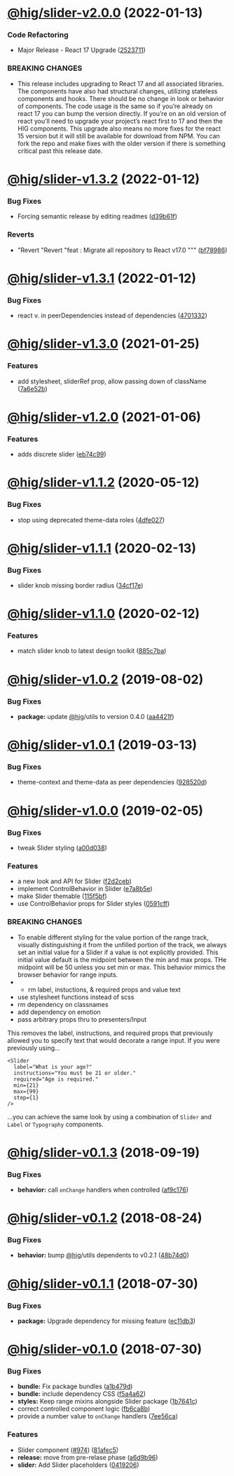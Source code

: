 # [@hig/slider-v2.0.0](https://github.com/Autodesk/hig/compare/@hig/slider@1.3.2...@hig/slider@2.0.0) (2022-01-13)


### Code Refactoring

* Major Release - React 17 Upgrade ([2523711](https://github.com/Autodesk/hig/commit/2523711))


### BREAKING CHANGES

* This release includes upgrading to React 17 and all associated libraries. The components have also had structural changes, utilizing stateless components and hooks. There should be no change in look or behavior of components. The code usage is the same so if you’re already on react 17 you can bump the version directly. If you’re on an old version of react you’ll need to upgrade your project’s react first to 17 and then the HIG components. This upgrade also means no more fixes for the react 15 version but it will still be available for download from NPM. You can fork the repo and make fixes with the older version if there is something critical past this release date.

# [@hig/slider-v1.3.2](https://github.com/Autodesk/hig/compare/@hig/slider@1.3.1...@hig/slider@1.3.2) (2022-01-12)


### Bug Fixes

* Forcing semantic release by editing readmes ([d39b61f](https://github.com/Autodesk/hig/commit/d39b61f))


### Reverts

* "Revert "Revert "feat : Migrate all repository to React v17.0 """ ([bf78986](https://github.com/Autodesk/hig/commit/bf78986))

# [@hig/slider-v1.3.1](https://github.com/Autodesk/hig/compare/@hig/slider@1.3.0...@hig/slider@1.3.1) (2022-01-12)


### Bug Fixes

*  react v. in peerDependencies instead of dependencies ([4701332](https://github.com/Autodesk/hig/commit/4701332))

# [@hig/slider-v1.3.0](https://github.com/Autodesk/hig/compare/@hig/slider@1.2.0...@hig/slider@1.3.0) (2021-01-25)


### Features

* add stylesheet, sliderRef prop, allow passing down of className ([7a6e52b](https://github.com/Autodesk/hig/commit/7a6e52b))

# [@hig/slider-v1.2.0](https://github.com/Autodesk/hig/compare/@hig/slider@1.1.2...@hig/slider@1.2.0) (2021-01-06)


### Features

* adds discrete slider ([eb74c99](https://github.com/Autodesk/hig/commit/eb74c99))

# [@hig/slider-v1.1.2](https://github.com/Autodesk/hig/compare/@hig/slider@1.1.1...@hig/slider@1.1.2) (2020-05-12)


### Bug Fixes

* stop using deprecated theme-data roles ([4dfe027](https://github.com/Autodesk/hig/commit/4dfe027))

# [@hig/slider-v1.1.1](https://github.com/Autodesk/hig/compare/@hig/slider@1.1.0...@hig/slider@1.1.1) (2020-02-13)


### Bug Fixes

* slider knob missing border radius ([34cf17e](https://github.com/Autodesk/hig/commit/34cf17e))

# [@hig/slider-v1.1.0](https://github.com/Autodesk/hig/compare/@hig/slider@1.0.2...@hig/slider@1.1.0) (2020-02-12)


### Features

* match slider knob to latest design toolkit ([885c7ba](https://github.com/Autodesk/hig/commit/885c7ba))

# [@hig/slider-v1.0.2](https://github.com/Autodesk/hig/compare/@hig/slider@1.0.1...@hig/slider@1.0.2) (2019-08-02)


### Bug Fixes

* **package:** update [@hig](https://github.com/hig)/utils to version 0.4.0 ([aa4421f](https://github.com/Autodesk/hig/commit/aa4421f))

# [@hig/slider-v1.0.1](https://github.com/Autodesk/hig/compare/@hig/slider@1.0.0...@hig/slider@1.0.1) (2019-03-13)


### Bug Fixes

* theme-context and theme-data as peer dependencies ([928520d](https://github.com/Autodesk/hig/commit/928520d))

# [@hig/slider-v1.0.0](https://github.com/Autodesk/hig/compare/@hig/slider@0.1.3...@hig/slider@1.0.0) (2019-02-05)


### Bug Fixes

* tweak Slider styling ([a00d038](https://github.com/Autodesk/hig/commit/a00d038))


### Features

* a new look and API for Slider ([f2d2ceb](https://github.com/Autodesk/hig/commit/f2d2ceb))
* implement ControlBehavior in Slider ([e7a8b5e](https://github.com/Autodesk/hig/commit/e7a8b5e))
* make Slider themable ([115f5bf](https://github.com/Autodesk/hig/commit/115f5bf))
* use ControlBehavior props for Slider styles ([0591cff](https://github.com/Autodesk/hig/commit/0591cff))


### BREAKING CHANGES

* To enable different styling for the value portion of the range track,
visually distinguishing it from the unfilled portion of the track,
we always set an initial value for a Slider if a value is not explicitly
provided. This initial value default is the midpoint between the min and
max props. THe midpoint will be 50 unless you set min or max. This
behavior mimics the browser behavior for range inputs.
* * rm label, instuctions, & required props and value text
* use stylesheet functions instead of scss
* rm dependency on classnames
* add dependency on emotion
* pass arbitrary props thru to presenters/Input

This removes the label, instructions, and required props that
previously allowed you to specify text that would decorate a range
input. If you were previously using...

```
<Slider
  label="What is your age?"
  instructions="You must be 21 or older."
  required="Age is required."
  min={21}
  max={99}
  step={1}
/>
```

...you can achieve the same look by using a combination of `Slider` and
`Label` or `Typography` components.

# [@hig/slider-v0.1.3](https://github.com/Autodesk/hig/compare/@hig/slider@0.1.2...@hig/slider@0.1.3) (2018-09-19)


### Bug Fixes

* **behavior:** call `onChange` handlers when controlled ([af9c176](https://github.com/Autodesk/hig/commit/af9c176))

# [@hig/slider-v0.1.2](https://github.com/Autodesk/hig/compare/@hig/slider@0.1.1...@hig/slider@0.1.2) (2018-08-24)


### Bug Fixes

* **behavior:** bump [@hig](https://github.com/hig)/utils dependents to v0.2.1 ([48b74d0](https://github.com/Autodesk/hig/commit/48b74d0))

<a name="@hig/slider-v0.1.1"></a>
# [@hig/slider-v0.1.1](https://github.com/Autodesk/hig/compare/@hig/slider@0.1.0...@hig/slider@0.1.1) (2018-07-30)


### Bug Fixes

* **package:** Upgrade dependency for missing feature ([ec11db3](https://github.com/Autodesk/hig/commit/ec11db3))

<a name="@hig/slider-v0.1.0"></a>
# [@hig/slider-v0.1.0](https://github.com/Autodesk/hig/compare/@hig/slider@0.0.0...@hig/slider@0.1.0) (2018-07-30)


### Bug Fixes

* **bundle:** Fix package bundles ([a1b479d](https://github.com/Autodesk/hig/commit/a1b479d))
* **bundle:** include dependency CSS ([f5a4a62](https://github.com/Autodesk/hig/commit/f5a4a62))
* **styles:** Keep range mixins alongside Slider package ([1b7641c](https://github.com/Autodesk/hig/commit/1b7641c))
* correct controlled component logic ([fb6ca8b](https://github.com/Autodesk/hig/commit/fb6ca8b))
* provide a number value to `onChange` handlers ([7ee56ca](https://github.com/Autodesk/hig/commit/7ee56ca))


### Features

* Slider component ([#974](https://github.com/Autodesk/hig/issues/974)) ([81afec5](https://github.com/Autodesk/hig/commit/81afec5))
* **release:** move from pre-relase phase ([a6d9b96](https://github.com/Autodesk/hig/commit/a6d9b96))
* **slider:** Add Slider placeholders ([0419206](https://github.com/Autodesk/hig/commit/0419206))
